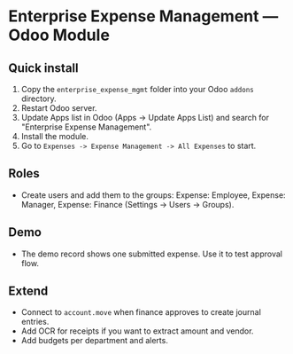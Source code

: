 # Enterprise Expense Management — Odoo Module

## Quick install
1. Copy the `enterprise_expense_mgmt` folder into your Odoo `addons` directory.
2. Restart Odoo server.
3. Update Apps list in Odoo (Apps -> Update Apps List) and search for "Enterprise Expense Management".
4. Install the module.
5. Go to `Expenses -> Expense Management -> All Expenses` to start.

## Roles
- Create users and add them to the groups: Expense: Employee, Expense: Manager, Expense: Finance (Settings -> Users -> Groups).

## Demo
- The demo record shows one submitted expense. Use it to test approval flow.

## Extend
- Connect to `account.move` when finance approves to create journal entries.
- Add OCR for receipts if you want to extract amount and vendor.
- Add budgets per department and alerts.
